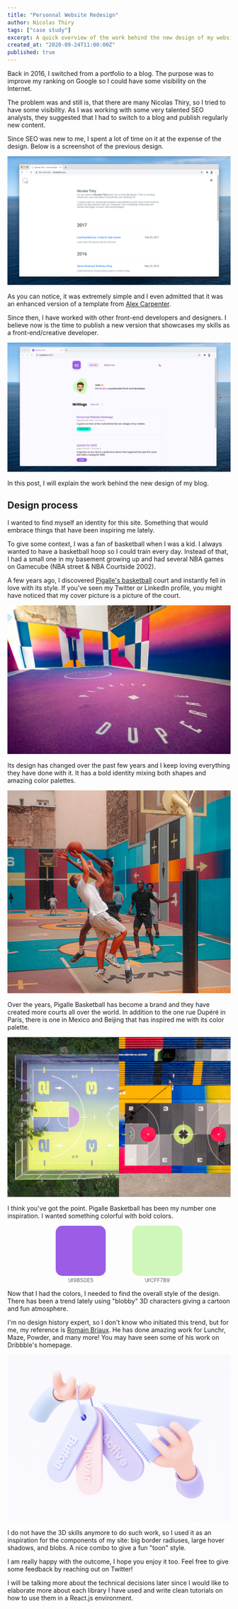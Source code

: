 ```yaml
---
title: "Personnal Website Redesign"
author: Nicolas Thiry
tags: ["case study"]
excerpt: A quick overview of the work behind the new design of my website.
created_at: "2020-09-24T11:00:00Z"
published: true
---
```


Back in 2016, I switched from a portfolio to a blog. The purpose was to improve my ranking on Google so I could have some visibility on the Internet. 

The problem was and still is, that there are many Nicolas Thiry, so I tried to have some visibility. As I was working with some very talented SEO analysts, they suggested that I had to switch to a blog and publish regularly new content.

Since SEO was new to me, I spent a lot of time on it at the expense of the design. Below is a screenshot of the previous design.

![www.nicolasthy.xyz - 2016-2020](../static/posts/2020-09-24-case-study-nicolasthy/old-blog.jpg)

As you can notice, it was extremely simple and I even admitted that it was an enhanced version of a template from [Alex Carpenter](https://github.com/alexcarpenter/butane-jekyll-theme).

Since then, I have worked with other front-end developers and designers. I believe now is the time to publish a new version that showcases my skills as a front-end/creative developer.

![www.nicolasthy.xyz - 2020](../static/posts/2020-09-24-case-study-nicolasthy/new-blog.jpg)

In this post, I will explain the work behind the new design of my blog.

## Design process

I wanted to find myself an identity for this site. Something that would embrace things that have been inspiring me lately.

To give some context, I was a fan of basketball when I was a kid. I always wanted to have a basketball hoop so I could train every day. Instead of that, I had a small one in my basement growing up and had several NBA games on Gamecube (NBA street & NBA Courtside 2002).

A few years ago, I discovered [Pigalle's basketball](https://www.instagram.com/pigallebasketball9) court and instantly fell in love with its style. If you've seen my Twitter or LinkedIn profile, you might have noticed that my cover picture is a picture of the court.

![Pigalle Basketball Court](../static/posts/2020-09-24-case-study-nicolasthy/pigalle-basketball-2.jpeg)

Its design has changed over the past few years and I keep loving everything they have done with it. It has a bold identity mixing both shapes and amazing color palettes.

![Pigalle Basketball Court](../static/posts/2020-09-24-case-study-nicolasthy/pigalle-basketball-4.jpg)

Over the years, Pigalle Basketball has become a brand and they have created more courts all over the world. In addition to the one rue Dupéré in Paris, there is one in Mexico and Beijing that has inspired me with its color palette.

![Pigalle Basketball Court Beijing/Mexico](../static/posts/2020-09-24-case-study-nicolasthy/pigalle-basketball-5.jpg)

I think you've got the point. Pigalle Basketball has been my number one inspiration. I wanted something colorful with bold colors.

<div style="display: flex; justify-content: center;">
    <div style="margin-right: 30px; text-align: center;">
        <span style="display: block; width: 113px; height: 113px; background: #9B5DE5; border-radius: 15px;"></span>
        <span style="font-size: 12px; opacity: 0.65">\#9B5DE5</span>
    </div>
    <div style="margin-left: 30px; text-align: center;">
        <span style="display: block; width: 113px; height: 113px; background: #CFF7B9; border-radius: 15px;"></span>
        <span style="font-size: 12px; opacity: 0.65">\#CFF7B9</span>
    </div>
</div>

Now that I had the colors, I needed to find the overall style of the design. There has been a trend lately using "blobby" 3D characters giving a cartoon and fun atmosphere.

I'm no design history expert, so I don't know who initiated this trend, but for me, my reference is [Romain Briaux](https://dribbble.com/romainbriaux). He has done amazing work for Lunchr, Maze, Powder, and many more!
You may have seen some of his work on Dribbble's homepage.

![Romain Briaux on Dribbble](../static/posts/2020-09-24-case-study-nicolasthy/romain-briaux.jpg)

I do not have the 3D skills anymore to do such work, so I used it as an inspiration for the components of my site: big border radiuses, large hover shadows, and blobs. A nice combo to give a fun "toon" style.

I am really happy with the outcome, I hope you enjoy it too. Feel free to give some feedback by reaching out on Twitter! 

I will be talking more about the technical decisions later since I would like to elaborate more about each library I have used and write clean tutorials on how to use them in a React.js environment.
